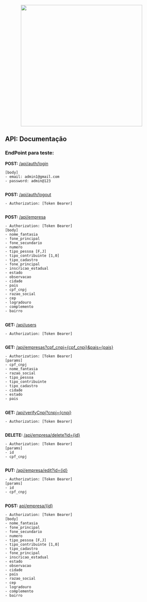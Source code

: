 <p align="center"><a href="https://laravel.com" target="_blank"><img src="https://raw.githubusercontent.com/laravel/art/master/logo-lockup/5%20SVG/2%20CMYK/1%20Full%20Color/laravel-logolockup-cmyk-red.svg" width="400"></a></p>

## API: Documentação

### EndPoint para teste:

**POST:** [/api/auth/login]()

    [body]
    - email: admin1@gmail.com
    - password: admin@123
##
**POST:** [/api/auth/logout]()

    - Authorization: [Token Bearer]
##

**POST:** [/api/empresa]()

    - Authorization: [Token Bearer]
    [body]
    - nome_fantasia
    - fone_principal
    - fone_secundario
    - numero  
    - tipo_pessoa [F,J]
    - tipo_contribuinte [1,0]    
    - tipo_cadastro
    - fone_principal
    - inscricao_estadual
    - estado
    - observacao
    - cidade
    - pais
    - cpf_cnpj
    - razao_social
    - cep
    - logradouro
    - complemento
    - bairro

##
**GET:** [/api/users]()

    - Authorization: [Token Bearer]

##
**GET:** [/api/empresas?cpf_cnpj={cpf_cnpj}&pais={pais}]()

    - Authorization: [Token Bearer]
    [params]
    - cpf_cnpj
    - nome_fantasia
    - razao_social
    - tipo_pessoa
    - tipo_contribuinte
    - tipo_cadastro
    - cidade
    - estado
    - pais

##

**GET:** [/api/verifyCnpj?cnpj={cnpj}]()

    - Authorization: [Token Bearer]

##

**DELETE:** [/api/empresa/delete?id={id}]()

    - Authorization: [Token Bearer]
    [params]
    - id 
    - cpf_cnpj

##

**PUT:** [/api/empresa/edit?id={id}]()

    - Authorization: [Token Bearer]
    [params]
    - id 
    - cpf_cnpj

##

**POST:** [api/empresa/{id}]()

    - Authorization: [Token Bearer]
    [body]
    - nome_fantasia
    - fone_principal
    - fone_secundario
    - numero  
    - tipo_pessoa [F,J]
    - tipo_contribuinte [1,0]    
    - tipo_cadastro
    - fone_principal
    - inscricao_estadual
    - estado
    - observacao
    - cidade
    - pais
    - razao_social
    - cep
    - logradouro
    - complemento
    - bairro


